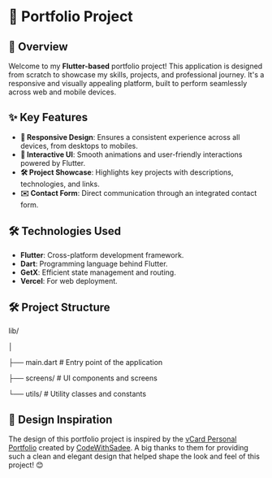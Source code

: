 # 🎨 Portfolio Project


## 🚀 Overview

Welcome to my **Flutter-based** portfolio project! This application is designed from scratch to showcase my skills, projects, and professional journey. It's a responsive and visually appealing platform, built to perform seamlessly across web and mobile devices.

## ✨ Key Features

- **📱 Responsive Design**: Ensures a consistent experience across all devices, from desktops to mobiles.
- **🎨 Interactive UI**: Smooth animations and user-friendly interactions powered by Flutter.
- **🛠️ Project Showcase**: Highlights key projects with descriptions, technologies, and links.
- **✉️ Contact Form**: Direct communication through an integrated contact form.

## 🛠️ Technologies Used

- **Flutter**: Cross-platform development framework.
- **Dart**: Programming language behind Flutter.
- **GetX**: Efficient state management and routing.
- **Vercel**: For web deployment.

## 🛠️ Project Structure

lib/

│

├── main.dart            # Entry point of the application

├── screens/               # UI components and screens

└── utils/               # Utility classes and constants


## 🎨 Design Inspiration

The design of this portfolio project is inspired by the [vCard Personal Portfolio](https://codewithsadee.github.io/vcard-personal-portfolio/#) created by [CodeWithSadee](https://github.com/codewithsadee).
A big thanks to them for providing such a clean and elegant design that helped shape the look and feel of this project! 😊
